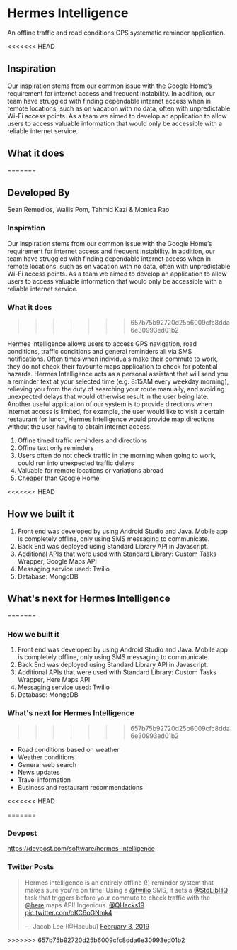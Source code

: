 # Hermes Intelligence

An offline traffic and road conditions GPS systematic reminder application.

<<<<<<< HEAD
## Inspiration

Our inspiration stems from our common issue with the Google Home’s requirement for internet access and frequent instability. In addition, our team have struggled with finding dependable internet access when in remote locations, such as on vacation with no data, often with unpredictable Wi-Fi access points. As a team we aimed to develop an application to allow users to access valuable information that would only be accessible with a reliable internet service. 

## What it does
=======
## Developed By

Sean Remedios, Wallis Pom, Tahmid Kazi & Monica Rao

### Inspiration

Our inspiration stems from our common issue with the Google Home’s requirement for internet access and frequent instability. In addition, our team have struggled with finding dependable internet access when in remote locations, such as on vacation with no data, often with unpredictable Wi-Fi access points. As a team we aimed to develop an application to allow users to access valuable information that would only be accessible with a reliable internet service. 

### What it does
>>>>>>> 657b75b92720d25b6009cfc8dda6e30993ed01b2

Hermes Intelligence allows users to access GPS navigation, road conditions, traffic conditions and general reminders all via SMS notifications. Often times when individuals make their commute to work, they do not check their favourite maps application to check for potential hazards. Hermes Intelligence acts as a personal assistant that will send you a reminder text at your selected time (e.g. 8:15AM every weekday morning), relieving you from the duty of searching your route manually, and avoiding unexpected delays that would otherwise result in the user being late. Another useful application of our system is to provide directions when internet access is limited, for example, the user would like to visit a certain restaurant for lunch, Hermes Intelligence would provide map directions without the user having to obtain internet access. 

1. Offine timed traffic reminders and directions
2. Offine text only reminders
3. Users often do not check traffic in the morning when going to work, could run into unexpected traffic delays
4. Valuable for remote locations or variations abroad
5. Cheaper than Google Home

<<<<<<< HEAD
## How we built it 

1. Front end was developed by using Android Studio and Java. Mobile app is completely offline, only using SMS messaging to communicate. 
2. Back End was deployed using Standard Library API in Javascript.
3. Additional APIs that were used with Standard Library: Custom Tasks Wrapper, Google Maps API
4. Messaging service used: Twilio
5. Database: MongoDB

## What's next for Hermes Intelligence
=======
### How we built it 

1. Front end was developed by using Android Studio and Java. Mobile app is completely offline, only using SMS messaging to communicate. 
2. Back End was deployed using Standard Library API in Javascript.
3. Additional APIs that were used with Standard Library: Custom Tasks Wrapper, Here Maps API
4. Messaging service used: Twilio
5. Database: MongoDB

### What's next for Hermes Intelligence
>>>>>>> 657b75b92720d25b6009cfc8dda6e30993ed01b2

- Road conditions based on weather
- Weather conditions
- General web search
- News updates
- Travel information
- Business and restaurant recommendations

<<<<<<< HEAD


=======
### Devpost
https://devpost.com/software/hermes-intelligence

### Twitter Posts
<blockquote class="twitter-tweet" data-lang="en"><p lang="en" dir="ltr">Hermes intelligence is an entirely offline (!) reminder system that makes sure you&#39;re on time! Using a <a href="https://twitter.com/twilio?ref_src=twsrc%5Etfw">@twilio</a> SMS, it sets a <a href="https://twitter.com/StdLibHQ?ref_src=twsrc%5Etfw">@StdLibHQ</a> task that triggers before your commute to check traffic with the <a href="https://twitter.com/here?ref_src=twsrc%5Etfw">@here</a> maps API! Ingenious. <a href="https://twitter.com/QHacks19?ref_src=twsrc%5Etfw">@QHacks19</a> <a href="https://t.co/oKC6oGNmk4">pic.twitter.com/oKC6oGNmk4</a></p>&mdash; Jacob Lee (@Hacubu) <a href="https://twitter.com/Hacubu/status/1092091870228987905?ref_src=twsrc%5Etfw">February 3, 2019</a></blockquote>
>>>>>>> 657b75b92720d25b6009cfc8dda6e30993ed01b2
